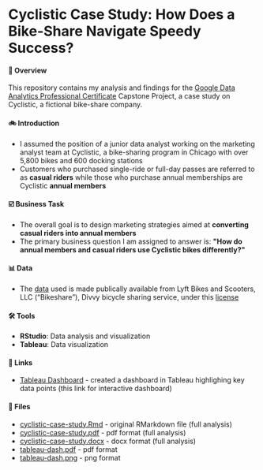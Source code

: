 # Cyclistic Case Study: How Does a Bike-Share Navigate Speedy Success?

#### 📜 Overview
This repository contains my analysis and findings for the [Google Data Analytics Professional Certificate](https://www.coursera.org/professional-certificates/google-data-analytics) Capstone Project, a case study on Cyclistic, a fictional bike-share company.

#### 🚲 Introduction
- I assumed the position of a junior data analyst working on the marketing analyst team at Cyclistic, a bike-sharing program in Chicago with over 5,800 bikes and 600 docking stations
- Customers who purchased single-ride or full-day passes are referred to as **casual riders** while those who purchase annual memberships are Cyclistic **annual members**

#### ☑️ Business Task
- The overall goal is to design marketing strategies aimed at **converting casual riders into annual members**
- The primary business question I am assigned to answer is: **"How do annual members and casual riders use Cyclistic bikes differently?"**

#### 📊 Data
- The [data](https://divvy-tripdata.s3.amazonaws.com/index.html) used is made publically available from Lyft Bikes and Scooters, LLC (“Bikeshare”), Divvy bicycle sharing service, under this [license](https://divvybikes.com/data-license-agreement)

#### 🛠️ Tools
- **RStudio**: Data analysis and visualization
- **Tableau**: Data visualization

#### 🔗 Links
- [Tableau Dashboard](https://public.tableau.com/app/profile/danny.nguyen1367/viz/GoogleDataAnalyticsCaseStudy_17241631643040/Dashboard1) - created a dashboard in Tableau highlighing key data points (this link for interactive dashboard)

#### 📂 Files
- [cyclistic-case-study.Rmd](https://github.com/danny-nguye1/google-data-analytics-case-study/blob/988530d76ecb6a598cae3d625d606dcd65c1bb04/cyclistic-case-study.Rmd) - original RMarkdown file (full analysis)
- [cyclistic-case-study.pdf](https://github.com/danny-nguye1/google-data-analytics-case-study/blob/250e6145ca622ed54d0edba7cb79e64990a205f3/cyclistic-case-study.pdf) - pdf format (full analysis)
- [cyclistic-case-study.docx](https://github.com/danny-nguye1/google-data-analytics-case-study/blob/afb3c28500e945277ec52ede142f7b1d7ad40d1b/cyclistic-case-study.docx) - docx format (full analysis)
- [tableau-dash.pdf](https://github.com/danny-nguye1/google-data-analytics-case-study/blob/f00f4775fae4b0250ae8c84d03ebdad1c9449fcf/tableau-dash.pdf) - pdf format
- [tableau-dash.png](https://github.com/danny-nguye1/google-data-analytics-case-study/blob/0589d370582aeae900960bcf8d5348b6f9770de9/tableau-dash.png) - png format
